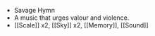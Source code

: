 - Savage Hymn
- A music that urges valour and violence.
- [[Scale]] x2, [[Sky]] x2, [[Memory]], [[Sound]]